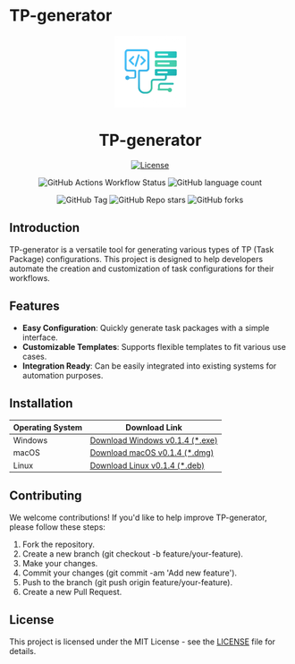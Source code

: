 # TP-generator

<!-- ![Logo](icon.png)   -->
<div align="center"><img src="./icon.png" width=128/></div>
<div align="center">
<h1>TP-generator</h1>

[![License](https://img.shields.io/github/license/OJ-Plugin/TP-generator.svg)](https://github.com/OJ-Plugin/TP-generator/blob/main/LICENSE)

![GitHub Actions Workflow Status](https://img.shields.io/github/actions/workflow/status/OJ-Plugin/TP-generator/release.yml)
![GitHub language count](https://img.shields.io/github/languages/count/OJ-Plugin/TP-generator)

![GitHub Tag](https://img.shields.io/github/v/tag/OJ-Plugin/TP-generator)
![GitHub Repo stars](https://img.shields.io/github/stars/OJ-Plugin/TP-generator)
![GitHub forks](https://img.shields.io/github/forks/OJ-Plugin/TP-generator)

</div>

## Introduction

TP-generator is a versatile tool for generating various types of TP (Task Package) configurations. This project is designed to help developers automate the creation and customization of task configurations for their workflows.

## Features

- **Easy Configuration**: Quickly generate task packages with a simple interface.
- **Customizable Templates**: Supports flexible templates to fit various use cases.
- **Integration Ready**: Can be easily integrated into existing systems for automation purposes.

## Installation

| Operating System | Download Link                              |
|------------------|--------------------------------------------|
| Windows          | [Download Windows v0.1.4 (*.exe)](https://github.com/OJ-Plugin/TP-generator/releases/download/v0.1.4/tp-generator_0.1.4_x64-setup.exe) |
| macOS            | [Download macOS v0.1.4 (*.dmg)](https://github.com/OJ-Plugin/TP-generator/releases/download/v0.1.4/tp-generator_0.1.4_aarch64.dmg) |
| Linux            | [Download Linux v0.1.4 (*.deb)](https://github.com/OJ-Plugin/TP-generator/releases/download/v0.1.4/tp-generator_0.1.4_amd64.deb) |


## Contributing
We welcome contributions! If you'd like to help improve TP-generator, please follow these steps:

1. Fork the repository.
2. Create a new branch (git checkout -b feature/your-feature).
3. Make your changes.
4. Commit your changes (git commit -am 'Add new feature').
5. Push to the branch (git push origin feature/your-feature).
6. Create a new Pull Request.

## License
This project is licensed under the MIT License - see the [LICENSE](LICENSE) file for details.